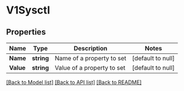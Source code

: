 # V1Sysctl

## Properties
Name | Type | Description | Notes
------------ | ------------- | ------------- | -------------
**Name** | **string** | Name of a property to set | [default to null]
**Value** | **string** | Value of a property to set | [default to null]

[[Back to Model list]](../README.md#documentation-for-models) [[Back to API list]](../README.md#documentation-for-api-endpoints) [[Back to README]](../README.md)


